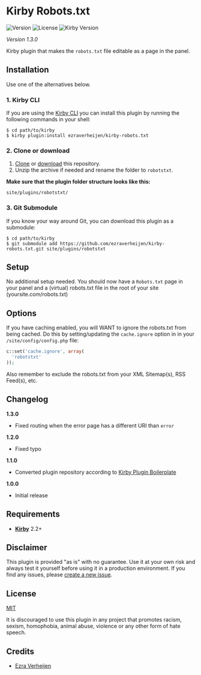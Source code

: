# Kirby Robots.txt

![Version](https://img.shields.io/badge/version-1.3.0-green.svg) ![License](https://img.shields.io/badge/license-MIT-green.svg) ![Kirby Version](https://img.shields.io/badge/Kirby-2.2%2B-red.svg)

*Version 1.3.0*

Kirby plugin that makes the `robots.txt` file editable as a page in the panel.

## Installation

Use one of the alternatives below.

### 1. Kirby CLI

If you are using the [Kirby CLI](https://github.com/getkirby/cli) you can install this plugin by running the following commands in your shell:

```
$ cd path/to/kirby
$ kirby plugin:install ezraverheijen/kirby-robots.txt
```

### 2. Clone or download

1. [Clone](https://github.com/ezraverheijen/kirby-robots.txt.git) or [download](https://github.com/ezraverheijen/kirby-robots.txt/archive/master.zip) this repository.
2. Unzip the archive if needed and rename the folder to `robotstxt`.

**Make sure that the plugin folder structure looks like this:**

```
site/plugins/robotstxt/
```

### 3. Git Submodule

If you know your way around Git, you can download this plugin as a submodule:

```
$ cd path/to/kirby
$ git submodule add https://github.com/ezraverheijen/kirby-robots.txt.git site/plugins/robotstxt
```

## Setup

No additional setup needed.
You should now have a `Robots.txt` page in your panel and a (virtual) robots.txt file in the root of your site (yoursite.com/robots.txt)

## Options

If you have caching enabled, you will WANT to ignore the robots.txt from being cached.
Do this by setting/updating the `cache.ignore` option in in your `/site/config/config.php` file:

```php
c::set('cache.ignore', array(
  'robotstxt'
));
```

Also remember to exclude the robots.txt from your XML Sitemap(s), RSS Feed(s), etc.

## Changelog

**1.3.0**

- Fixed routing when the error page has a different URI than `error`

**1.2.0**

- Fixed typo

**1.1.0**

- Converted plugin repository according to [Kirby Plugin Boilerplate](https://github.com/jenstornell/kirby-boiler-plugin)

**1.0.0**

- Initial release

## Requirements

- [**Kirby**](https://getkirby.com/) 2.2+

## Disclaimer

This plugin is provided "as is" with no guarantee. Use it at your own risk and always test it yourself before using it in a production environment. If you find any issues, please [create a new issue](https://github.com/ezraverheijen/kirby-robots.txt/issues/new).

## License

[MIT](https://opensource.org/licenses/MIT)

It is discouraged to use this plugin in any project that promotes racism, sexism, homophobia, animal abuse, violence or any other form of hate speech.

## Credits

- [Ezra Verheijen](https://github.com/ezraverheijen)